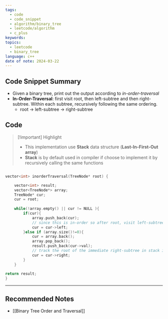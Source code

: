```yaml
---
tags:
  - code
  - code_snippet
  - algorithm/binary_tree
  - leetcode/algorithm
  - c_plus
keywords: 
topics:
  - leetcode
  - binary_tree
language: c++
date of note: 2024-03-22
---
```


## Code Snippet Summary

- Given a binary tree, print out the output according to *in-order-traversal*
- **In-Order-Traversal**: first visit root, then left-subtree and then right-subtree.  Within each subtree, recursively following the same ordering.
	- root -> left-subtree -> right-subtree


## Code

>[!important] Highlight
>- This implementation use **Stack** data structure (**Last-In-First-Out array**)
>- **Stack** is by default used in compiler if choose to implement it by recursively calling the same functions


```c++

vector<int> inorderTraversal(TreeNode* root) {

	vector<int> result;
	vector<TreeNode*> array;
	TreeNode* cur;
	cur = root;
	
	while(!array.empty() || cur != NULL ){
		if(cur){
			array.push_back(cur);
			// since this is in-order so after root, visit left-subtree
			cur = cur->left;
		}else if (array.size()!=0){
			cur = array.back();
			array.pop_back();
			result.push_back(cur->val);
			// track the root of the immediate right-subtree in stack in order to jump to right subtree when the left-subtree is traversed.
			cur = cur->right;
		}
	}
	
return result;
}
```




-----------
##  Recommended Notes

- [[Binary Tree Order and Traversal]]